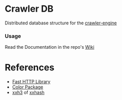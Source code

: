 # Crawler DB

Distributed database structure for the [crawler-engine](https://github.com/BiltuDas1/crawler-engine)

### Usage

Read the Documentation in the repo's [Wiki](https://github.com/BiltuDas1/crawler-db/wiki)

# References

- [Fast HTTP Library](https://github.com/valyala/fasthttp)
- [Color Package](https://github.com/fatih/color)
- [xxh3](https://github.com/zeebo/xxh3) of [xxhash](https://xxhash.com/)
